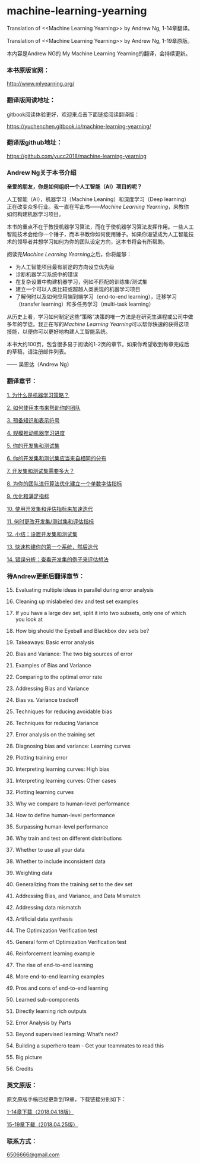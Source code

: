 # machine-learning-yearning

Translation of &lt;&lt;Machine Learning Yearning&gt;&gt; by Andrew Ng, 1-14章翻译。

Translation of &lt;&lt;Machine Learning Yearning&gt;&gt; by Andrew Ng, 1-19章原版。

本内容是Andrew NG的 My Machine Learning Yearning的翻译，会持续更新。

### 本书原版官网：

http://www.mlyearning.org/


### 翻译版阅读地址：

gitbook阅读体验更好，欢迎来点击下面链接阅读翻译版：

https://yuchenchen.gitbook.io/machine-learning-yearning/

### 翻译版github地址：

https://github.com/yucc2018/machine-learning-yearning

### Andrew Ng关于本书介绍

**亲爱的朋友，你是如何组织一个人工智能（AI）项目的呢？**

人工智能（AI），机器学习（Machine Leaning）和深度学习（Deep learning）正在改变众多行业。我一直在写此书——*Machine Learning Yearning*，来教你如何构建机器学习项目。

本书的重点不在于教授机器学习算法，而在于使机器学习算法发挥作用。一些人工智能技术会给你一个锤子，而本书教你如何使用锤子。如果你渴望成为人工智能技术的领导者并想学习如何为你的团队设定方向，这本书将会有所帮助。

阅读完*Machine Learning Yearning*之后，你将能够：

- 为人工智能项目最有前途的方向设立优先级
- 诊断机器学习系统中的错误
- 在复杂设置中构建机器学习，例如不匹配的训练集/测试集
- 建立一个可以人类比较或超越人类表现的机器学习项目
- 了解何时以及如何应用端到端学习（end-to-end learning），迁移学习（transfer learning）和多任务学习（multi-task learning）

从历史上看，学习如何制定这些“策略”决策的唯一方法是在研究生课程或公司中做多年的学徒。我正在写的*Machine Learning Yearning*可以帮你快速的获得这项技能，以便你可以更好地构建人工智能系统。

本书大约100页，包含很多易于阅读的1-2页的章节。如果你希望收到每章完成后的草稿，请注册邮件列表。

—— 吴恩达（Andrew Ng）



### 翻译章节：

[1. 为什么是机器学习策略？](chapter1.md)

[2. 如何使用本书来帮助你的团队](chapter2.md)

[3. 预备知识和表示符号](chapter3.md)

[4. 规模推动机器学习进度](chapter4.md)

[5. 你的开发集和测试集](chapter5.md)

[6. 你的开发集和测试集应当来自相同的分布](chapter6.md)

[7. 开发集和测试集需要多大？](chapter7.md)

[8. 为你的团队进行算法优化建立一个单数字估指标](chapter8.md)

[9. 优化和满足指标](chapter9.md)

[10. 使用开发集和评估指标来加速迭代](chapter10.md)

[11. 何时更改开发集/测试集和评估指标](chapter11.md)

[12. 小结：设置开发集和测试集](chapter12.md)

[13. 快速构建你的第一个系统，然后迭代](chapter13.md)

[14. 错误分析：查看开发集的例子来评估想法](chapter14.md)

### 待Andrew更新后翻译章节：

15. Evaluating multiple ideas in parallel during error analysis

16. Cleaning up mislabeled dev and test set examples

17. If you have a large dev set, split it into two subsets, only one of which you look at

18. How big should the Eyeball and Blackbox dev sets be?

19. Takeaways: Basic error analysis

20. Bias and Variance: The two big sources of error
21. Examples of Bias and Variance
22. Comparing to the optimal error rate
23. Addressing Bias and Variance
24. Bias vs. Variance tradeoff
25. Techniques for reducing avoidable bias
26. Techniques for reducing Variance
27. Error analysis on the training set
28. Diagnosing bias and variance: Learning curves
29. Plotting training error
30. Interpreting learning curves: High bias
31. Interpreting learning curves: Other cases
32. Plotting learning curves
33. Why we compare to human-level performance
34. How to define human-level performance
35. Surpassing human-level performance
36. Why train and test on different distributions
37. Whether to use all your data
38. Whether to include inconsistent data
39. Weighting data
40. Generalizing from the training set to the dev set
41. Addressing Bias, and Variance, and Data Mismatch
42. Addressing data mismatch
43. Artificial data synthesis
44. The Optimization Verification test
45. General form of Optimization Verification test
46. Reinforcement learning example
47. The rise of end-to-end learning
48. More end-to-end learning examples
49. Pros and cons of end-to-end learning
50. Learned sub-components
51. Directly learning rich outputs
52. Error Analysis by Parts
53. Beyond supervised learning: What’s next?
54. Building a superhero team - Get your teammates to read this
55. Big picture
56. Credits


### 英文原版：

原文原版手稿已经更新到19章，下载链接分别如下：

[1-14章下载（2018.04.18版）](https://github.com/yucc2018/machine-learning-yearning/blob/master/Draft%20of%20Machine%20Learning%20Yearning/Ng_MLY01.pdf)

[15-19章下载（2018.04.25版）](https://github.com/yucc2018/machine-learning-yearning/blob/master/Draft%20of%20Machine%20Learning%20Yearning/Ng_MLY02.pdf)


### 联系方式：

6506666@gmail.com






